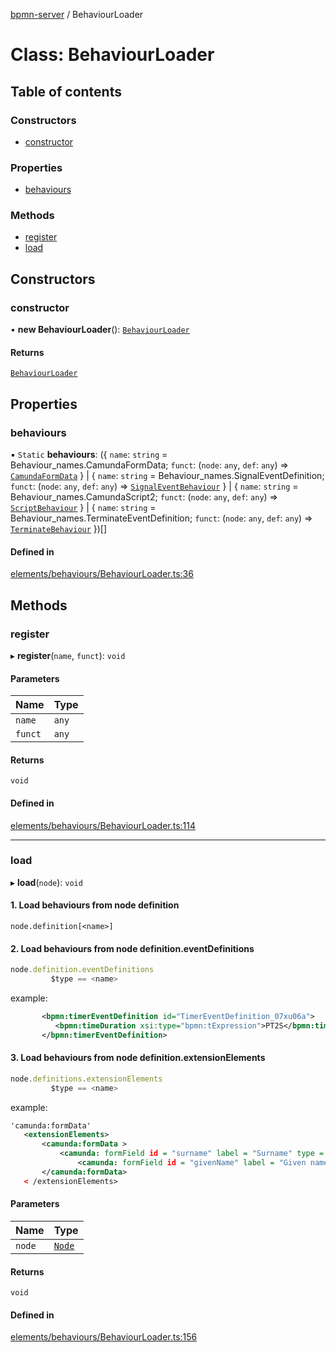 [bpmn-server](../readme.md) / BehaviourLoader

# Class: BehaviourLoader

## Table of contents

### Constructors

- [constructor](BehaviourLoader.md#constructor)

### Properties

- [behaviours](BehaviourLoader.md#behaviours)

### Methods

- [register](BehaviourLoader.md#register)
- [load](BehaviourLoader.md#load)

## Constructors

### constructor

• **new BehaviourLoader**(): [`BehaviourLoader`](BehaviourLoader.md)

#### Returns

[`BehaviourLoader`](BehaviourLoader.md)

## Properties

### behaviours

▪ `Static` **behaviours**: (\{ `name`: `string` = Behaviour\_names.CamundaFormData; `funct`: (`node`: `any`, `def`: `any`) => [`CamundaFormData`](CamundaFormData.md)  } \| \{ `name`: `string` = Behaviour\_names.SignalEventDefinition; `funct`: (`node`: `any`, `def`: `any`) => [`SignalEventBehaviour`](SignalEventBehaviour.md)  } \| \{ `name`: `string` = Behaviour\_names.CamundaScript2; `funct`: (`node`: `any`, `def`: `any`) => [`ScriptBehaviour`](ScriptBehaviour.md)  } \| \{ `name`: `string` = Behaviour\_names.TerminateEventDefinition; `funct`: (`node`: `any`, `def`: `any`) => [`TerminateBehaviour`](TerminateBehaviour.md)  })[]

#### Defined in

[elements/behaviours/BehaviourLoader.ts:36](https://github.com/bpmnServer/bpmn-server/blob/67a073b/src/elements/behaviours/BehaviourLoader.ts#L36)

## Methods

### register

▸ **register**(`name`, `funct`): `void`

#### Parameters

| Name | Type |
| :------ | :------ |
| `name` | `any` |
| `funct` | `any` |

#### Returns

`void`

#### Defined in

[elements/behaviours/BehaviourLoader.ts:114](https://github.com/bpmnServer/bpmn-server/blob/67a073b/src/elements/behaviours/BehaviourLoader.ts#L114)

___

### load

▸ **load**(`node`): `void`

#### 1. Load behaviours from node definition

`node.definition[<name>]`

#### 2. Load behaviours from node definition.eventDefinitions

```ts
node.definition.eventDefinitions
         $type == <name>
```
example:

```xml  
       <bpmn:timerEventDefinition id="TimerEventDefinition_07xu06a">
          <bpmn:timeDuration xsi:type="bpmn:tExpression">PT2S</bpmn:timeDuration>
       </bpmn:timerEventDefinition>
 ```
 #### 3. Load behaviours from node definition.extensionElements

```ts
node.definitions.extensionElements
         $type == <name>
```
example:

```xml
'camunda:formData'
   <extensionElements>
       <camunda:formData >
           <camunda: formField id = "surname" label = "Surname" type = "string" />
               <camunda: formField id = "givenName" label = "Given name" type = "string" />
       </camunda:formData>
   < /extensionElements>
```

#### Parameters

| Name | Type |
| :------ | :------ |
| `node` | [`Node`](Node.md) |

#### Returns

`void`

#### Defined in

[elements/behaviours/BehaviourLoader.ts:156](https://github.com/bpmnServer/bpmn-server/blob/67a073b/src/elements/behaviours/BehaviourLoader.ts#L156)
